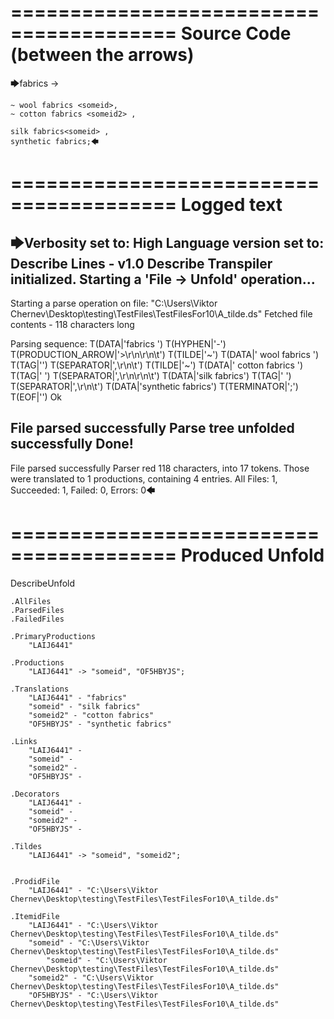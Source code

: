 ========================================
Source Code (between the arrows)
========================================

🡆fabrics ->

	~ wool fabrics <someid>,
	~ cotton fabrics <someid2> ,

	silk fabrics<someid> ,
	synthetic fabrics;🡄

========================================
Logged text
========================================

🡆Verbosity set to: High
Language version set to: Describe Lines - v1.0
Describe Transpiler initialized.
Starting a 'File -> Unfold' operation...
------------------------
Starting a parse operation on file: "C:\Users\Viktor Chernev\Desktop\testing\TestFiles\TestFilesFor10\A_tilde.ds"
Fetched file contents - 118 characters long

Parsing sequence: T(DATA|'fabrics ') T(HYPHEN|'-') T(PRODUCTION_ARROW|'>\r\n\r\n\t') T(TILDE|'~') T(DATA|' wool fabrics ') T(TAG|'<someid>') T(SEPARATOR|',\r\n\t') T(TILDE|'~') T(DATA|' cotton fabrics ') T(TAG|'<someid2> ') T(SEPARATOR|',\r\n\r\n\t') T(DATA|'silk fabrics') T(TAG|'<someid> ') T(SEPARATOR|',\r\n\t') T(DATA|'synthetic fabrics') T(TERMINATOR|';') T(EOF|'<EOF>') Ok

File parsed successfully
Parse tree unfolded successfully
Done!
------------------------
File parsed successfully
Parser red 118 characters, into 17 tokens.
Those were translated to 1 productions, containing 4 entries.
All Files: 1, Succeeded: 1, Failed: 0, Errors: 0🡄

========================================
Produced Unfold
========================================

DescribeUnfold

    .AllFiles
    .ParsedFiles
    .FailedFiles

    .PrimaryProductions
        "LAIJ6441" 

    .Productions
        "LAIJ6441" -> "someid", "OF5HBYJS";

    .Translations
        "LAIJ6441" - "fabrics"
        "someid" - "silk fabrics"
        "someid2" - "cotton fabrics"
        "OF5HBYJS" - "synthetic fabrics"

    .Links
        "LAIJ6441" - 
        "someid" - 
        "someid2" - 
        "OF5HBYJS" - 

    .Decorators
        "LAIJ6441" - 
        "someid" - 
        "someid2" - 
        "OF5HBYJS" - 

    .Tildes
        "LAIJ6441" -> "someid", "someid2";


    .ProdidFile
        "LAIJ6441" - "C:\Users\Viktor Chernev\Desktop\testing\TestFiles\TestFilesFor10\A_tilde.ds"

    .ItemidFile
        "LAIJ6441" - "C:\Users\Viktor Chernev\Desktop\testing\TestFiles\TestFilesFor10\A_tilde.ds"
        "someid" - "C:\Users\Viktor Chernev\Desktop\testing\TestFiles\TestFilesFor10\A_tilde.ds"
            "someid" - "C:\Users\Viktor Chernev\Desktop\testing\TestFiles\TestFilesFor10\A_tilde.ds"
        "someid2" - "C:\Users\Viktor Chernev\Desktop\testing\TestFiles\TestFilesFor10\A_tilde.ds"
        "OF5HBYJS" - "C:\Users\Viktor Chernev\Desktop\testing\TestFiles\TestFilesFor10\A_tilde.ds"

